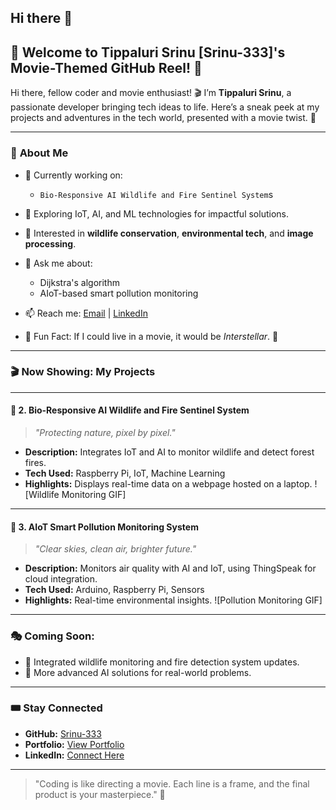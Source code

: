 ## Hi there 👋

<!--
**Srinu-333/Srinu-333** is a ✨ _special_ ✨ repository because its `README.md` (this file) appears on your GitHub profile.

Here are some ideas to get you started:

- 🔭 I’m currently working on ...
- 🌱 I’m currently learning ...
- 👯 I’m looking to collaborate on ...
- 🤔 I’m looking for help with ...
- 💬 Ask me about ...
- 📫 How to reach me: ...
- 😄 Pronouns: ...
- ⚡ Fun fact: ...
-->
## 🎥 Welcome to **Tippaluri Srinu [Srinu-333]**'s Movie-Themed GitHub Reel! 🍿


Hi there, fellow coder and movie enthusiast! 🎬 I’m **Tippaluri Srinu**, a passionate developer bringing tech ideas to life. Here’s a sneak peek at my projects and adventures in the tech world, presented with a movie twist. 🌟

---

### 🌟 **About Me**
- 🔭 Currently working on:
  - `Bio-Responsive AI Wildlife and Fire Sentinel System`s
  
- 🌱 Exploring IoT, AI, and ML technologies for impactful solutions.
- 🎯 Interested in **wildlife conservation**, **environmental tech**, and **image processing**.
- 💬 Ask me about:
  - Dijkstra's algorithm
  - AIoT-based smart pollution monitoring
- 📫 Reach me: [Email](mailto:your.email@example.com) | [LinkedIn](https://www.linkedin.com/in/yourprofile)
- 🎥 Fun Fact: If I could live in a movie, it would be *Interstellar*. 🌌

---

### 🎬 **Now Showing: My Projects**
---

#### 🎦 **2. Bio-Responsive AI Wildlife and Fire Sentinel System**
> *"Protecting nature, pixel by pixel."*
- **Description:** Integrates IoT and AI to monitor wildlife and detect forest fires.
- **Tech Used:** Raspberry Pi, IoT, Machine Learning
- **Highlights:** Displays real-time data on a webpage hosted on a laptop.
![Wildlife Monitoring GIF]

---

#### 🎦 **3. AIoT Smart Pollution Monitoring System**
> *"Clear skies, clean air, brighter future."*
- **Description:** Monitors air quality with AI and IoT, using ThingSpeak for cloud integration.
- **Tech Used:** Arduino, Raspberry Pi, Sensors
- **Highlights:** Real-time environmental insights.
![Pollution Monitoring GIF]

---

### 🎭 **Coming Soon:**
- 🔧 Integrated wildlife monitoring and fire detection system updates.
- 🚀 More advanced AI solutions for real-world problems.

---

### 🎟️ **Stay Connected**
- **GitHub:** [Srinu-333](https://github.com/Srinu-333)
- **Portfolio:** [View Portfolio](https://yourportfolio.com)
- **LinkedIn:** [Connect Here](https://linkedin.com/in/yourprofile)

---

> "Coding is like directing a movie. Each line is a frame, and the final product is your masterpiece." 🎥




